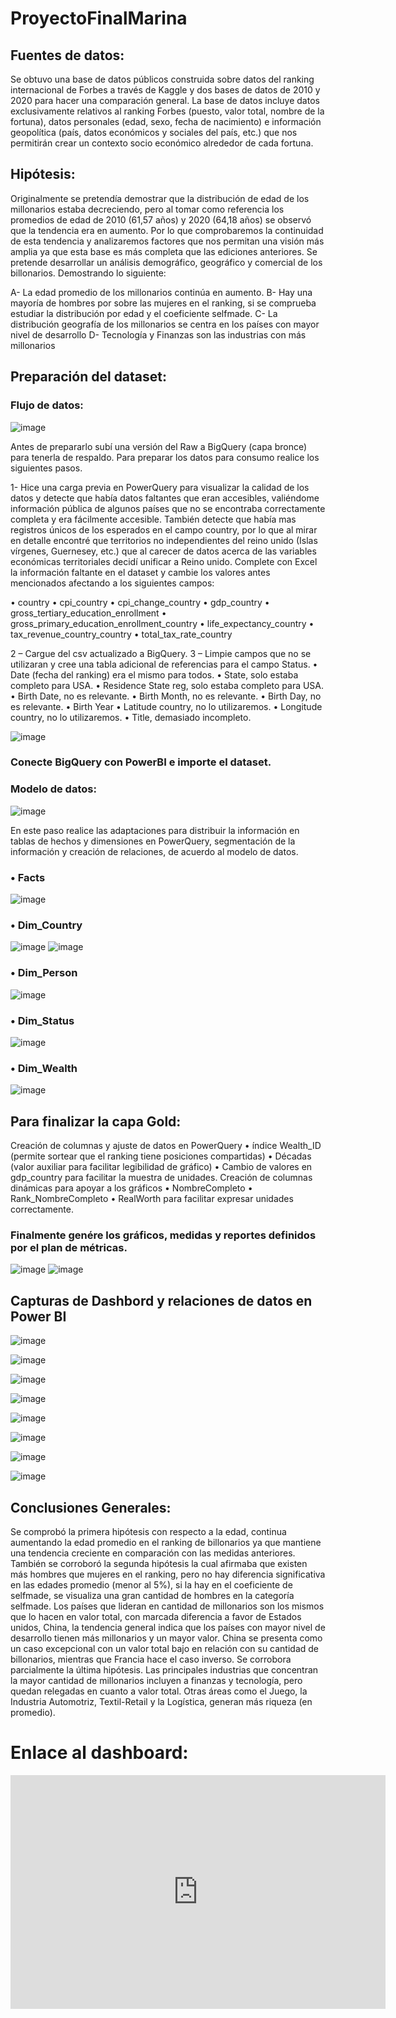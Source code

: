 # ProyectoFinalMarina

## Fuentes de datos: 

Se obtuvo una base de datos públicos construida sobre datos del ranking internacional de Forbes a través de Kaggle y dos bases de datos de 2010 y 2020 para hacer una comparación general.
La base de datos incluye datos exclusivamente relativos al ranking Forbes (puesto, valor total, nombre de la fortuna), datos personales (edad, sexo, fecha de nacimiento) e información geopolítica (país, datos económicos y sociales del país, etc.) que nos permitirán crear un contexto socio económico alrededor de cada fortuna.


## Hipótesis:

Originalmente se pretendía demostrar que la distribución de edad de los millonarios estaba decreciendo, pero al tomar como referencia los promedios de edad de 2010 (61,57 años) y 2020 (64,18 años) se observó que la tendencia era en aumento. Por lo que comprobaremos la continuidad de esta tendencia y analizaremos factores que nos permitan una visión más amplia ya que esta base es más completa que las ediciones anteriores.
Se pretende desarrollar un análisis demográfico, geográfico y comercial de los billonarios.
Demostrando lo siguiente:


A- La edad promedio de los millonarios continúa en aumento.
B- Hay una mayoría de hombres por sobre las mujeres en el ranking, si se comprueba estudiar la distribución por edad y el coeficiente selfmade.
C- La distribución geografía de los millonarios se centra en los países con mayor nivel de desarrollo
D- Tecnología y Finanzas son las industrias con más millonarios




## Preparación del dataset:
### Flujo de datos:

 ![image](https://github.com/DataMarina4/ProyectoFinalMarina/assets/96702261/93b3789d-5ac4-41ca-81dd-216ab67a40ea)


Antes de prepararlo subí una versión del Raw a BigQuery (capa bronce) para tenerla de respaldo.
Para preparar los datos para consumo realice los siguientes pasos. 

1- Hice una carga  previa en PowerQuery para visualizar la calidad de los datos y detecte que había datos faltantes que eran accesibles, valiéndome información pública de algunos países que no se encontraba correctamente completa y era fácilmente accesible.
También detecte que había mas registros únicos de los esperados en el campo country, por lo que al mirar en detalle encontré que territorios no independientes del reino unido (Islas vírgenes, Guernesey, etc.) que al carecer de datos acerca de las variables económicas territoriales decidí unificar a Reino unido. 
Complete con Excel la información faltante en el dataset y cambie los valores antes mencionados afectando a los siguientes campos:

•	country
•	cpi_country
•	cpi_change_country
•	gdp_country
•	gross_tertiary_education_enrollment
•	gross_primary_education_enrollment_country
•	life_expectancy_country
•	tax_revenue_country_country
•	total_tax_rate_country

2 – Cargue del csv actualizado a BigQuery.
3 – Limpie campos que no se utilizaran y cree una tabla adicional de referencias para el campo Status.
•	Date (fecha del ranking) era el mismo para todos.
•	State, solo estaba completo para USA.
•	Residence State reg, solo estaba completo para USA.
•	Birth Date, no es relevante.
•	Birth Month, no es relevante.
•	Birth Day, no es relevante.
•	Birth Year
•	Latitude country, no lo utilizaremos.
•	Longitude country, no lo utilizaremos.
•	Title, demasiado incompleto.

![image](https://github.com/DataMarina4/ProyectoFinalMarina/assets/96702261/204550e5-9b0c-40b3-a2a8-3e81f59122a0)


 
### Conecte BigQuery con PowerBI e importe el dataset.

### Modelo de datos:

![image](https://github.com/DataMarina4/ProyectoFinalMarina/assets/96702261/be4f53c0-8318-4070-aa0b-60e15bc2790d)

   
En este paso realice las adaptaciones para distribuir la información en tablas de hechos y dimensiones en PowerQuery, segmentación de la información y creación de relaciones, de acuerdo al modelo de datos.

### •	Facts
![image](https://github.com/DataMarina4/ProyectoFinalMarina/assets/96702261/b93971cd-2564-40eb-bbfa-1abc115080b7)

 
### •	Dim_Country
 ![image](https://github.com/DataMarina4/ProyectoFinalMarina/assets/96702261/baaf0a1f-ea98-4723-b8b1-2269cb79ba55)
![image](https://github.com/DataMarina4/ProyectoFinalMarina/assets/96702261/99a38785-993d-4cd6-9140-d019e66b5b93)

### •	Dim_Person
 ![image](https://github.com/DataMarina4/ProyectoFinalMarina/assets/96702261/9a6d0781-4165-451a-b216-b3995980b037)

### •	Dim_Status
 ![image](https://github.com/DataMarina4/ProyectoFinalMarina/assets/96702261/f54e2618-6a8e-4f23-a29f-24a8a19975de)

### •	Dim_Wealth
![image](https://github.com/DataMarina4/ProyectoFinalMarina/assets/96702261/f62f5ef7-a7bc-43eb-a774-2f87c9677adc)

 ## Para finalizar la capa Gold:
 
 Creación de columnas y ajuste de datos en PowerQuery
•	índice Wealth_ID (permite sortear que el ranking tiene posiciones compartidas)
•	Décadas (valor auxiliar para facilitar legibilidad de gráfico)
•	Cambio de valores en gdp_country para facilitar la muestra de unidades.
Creación de columnas dinámicas para apoyar a los gráficos
•	NombreCompleto
•	Rank_NombreCompleto
•	RealWorth para facilitar expresar unidades correctamente.

### Finalmente genére los  gráficos, medidas y reportes definidos por el plan de métricas.

![image](https://github.com/DataMarina4/ProyectoFinalMarina/assets/96702261/98e139db-fcdc-43ca-b86a-3396328fcd8e)
 ![image](https://github.com/DataMarina4/ProyectoFinalMarina/assets/96702261/6aa8dac0-222a-4e10-ba5a-40c6c73d8c47)

 
## Capturas de Dashbord y relaciones de datos en Power BI
 
![image](https://github.com/DataMarina4/ProyectoFinalMarina/assets/96702261/4bfbb2fb-210f-4901-8f2e-2574a8b7c30d)

![image](https://github.com/DataMarina4/ProyectoFinalMarina/assets/96702261/9f616c2b-0c1c-4e5f-b9ec-616095f8df40)

 ![image](https://github.com/DataMarina4/ProyectoFinalMarina/assets/96702261/e6c1780a-16f2-4597-b50f-10e9b1555399)

 ![image](https://github.com/DataMarina4/ProyectoFinalMarina/assets/96702261/73e47c63-5789-4b09-92e8-869972217bc8)

 ![image](https://github.com/DataMarina4/ProyectoFinalMarina/assets/96702261/9ce1b5d3-6645-414f-b55a-21c2206c6f04)
   
 ![image](https://github.com/DataMarina4/ProyectoFinalMarina/assets/96702261/6794c10c-549d-4664-94a2-46c5df8b7843)

 ![image](https://github.com/DataMarina4/ProyectoFinalMarina/assets/96702261/8bacbc09-a437-4652-a284-8de9ee7b415f)

![image](https://github.com/DataMarina4/ProyectoFinalMarina/assets/96702261/bfc7e3d9-0f1e-473b-8a2a-fb75eb400c9d)


## Conclusiones Generales: 

Se comprobó la primera hipótesis con respecto a la edad, continua aumentando la edad promedio en el ranking de billonarios ya que mantiene una tendencia creciente en comparación con las medidas anteriores.
También se corroboró la segunda hipótesis la cual afirmaba que existen más hombres que mujeres en el ranking, pero no hay diferencia significativa en las edades promedio (menor al 5%), si la hay en el coeficiente de selfmade, se visualiza una gran cantidad de hombres en la categoría selfmade.
Los países que lideran en cantidad de millonarios son los mismos que lo hacen en valor total, con marcada diferencia a favor de Estados unidos, China, la tendencia general indica que los países con mayor nivel de desarrollo tienen más millonarios y un mayor valor.
China se presenta como un caso excepcional con un valor total bajo en relación con su cantidad de billonarios, mientras que Francia hace el caso inverso.
Se corrobora parcialmente la última hipótesis. Las principales industrias que concentran la mayor cantidad de millonarios incluyen a finanzas y tecnología, pero quedan relegadas en cuanto a valor total. Otras áreas como el Juego, la Industria Automotriz, Textil-Retail y la Logística, generan más riqueza (en promedio).

# Enlace al dashboard:

<iframe title="proyecto final 1_0" width="600" height="373.5" src="https://app.powerbi.com/view?r=eyJrIjoiNWZlMzlkODYtMmMzMC00YTA0LTk3MDMtNzU1ZTM3YjVmNjY3IiwidCI6IjE4ZmMxNWE2LWM4YWYtNGY4Yy1hNWZhLTU3YWQ1ODBjYmRhZiIsImMiOjl9" frameborder="0" allowFullScreen="true"></iframe>

